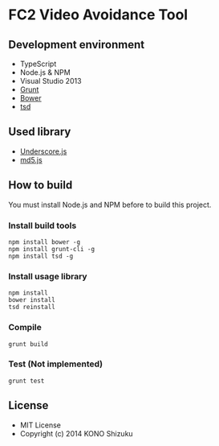 FC2 Video Avoidance Tool
==================
<!--[![Build Status](https://travis-ci.org/shizuku613/NosubDownloader.svg?branch=master)](https://travis-ci.org/shizuku613/NosubDownloader)-->

## Development environment
* TypeScript
* Node.js & NPM
* Visual Studio 2013
* [Grunt](http://gruntjs.com)
* [Bower](http://bower.io)
* [tsd](http://definitelytyped.org/tsd/)
<!--* [Travis CI](https://travis-ci.org)-->

## Used library
* [Underscore.js](http://underscorejs.org)
* [md5.js](http://labs.cybozu.co.jp/blog/mitsunari/2007/07/md5js_1.html)

## How to build
You must install Node.js and NPM before to build this project.

### Install build tools
```
npm install bower -g
npm install grunt-cli -g
npm install tsd -g
```

### Install usage library
```
npm install
bower install
tsd reinstall
```

### Compile
```
grunt build
```

### Test (Not implemented)
```
grunt test
```


## License
* MIT License
* Copyright (c) 2014 KONO Shizuku